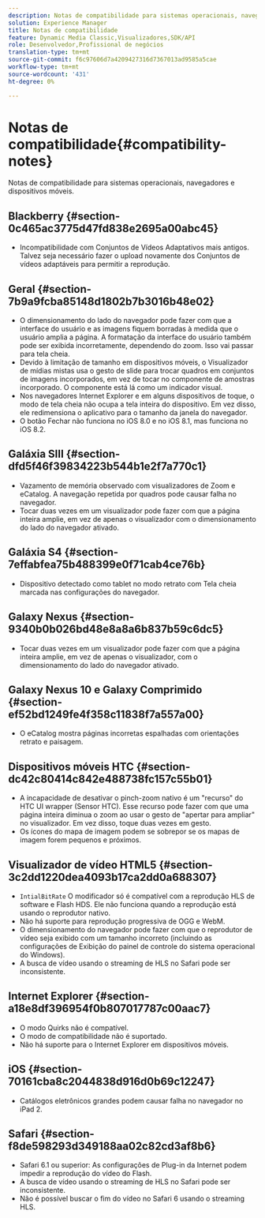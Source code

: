```yaml
---
description: Notas de compatibilidade para sistemas operacionais, navegadores e dispositivos móveis.
solution: Experience Manager
title: Notas de compatibilidade
feature: Dynamic Media Classic,Visualizadores,SDK/API
role: Desenvolvedor,Profissional de negócios
translation-type: tm+mt
source-git-commit: f6c97606d7a4209427316d7367013ad9585a5cae
workflow-type: tm+mt
source-wordcount: '431'
ht-degree: 0%

---
```



# Notas de compatibilidade{#compatibility-notes}

<!-- Updated January 13,2021 from https://wiki.corp.adobe.com/pages/viewpage.action?spaceKey=scene7qa&title=s7Viewers%2C+S7SDK%2C+S7OnDemand+Release+Notes - Contact is Sasha -->

Notas de compatibilidade para sistemas operacionais, navegadores e dispositivos móveis.

## Blackberry {#section-0c465ac3775d47fd838e2695a00abc45}

* Incompatibilidade com Conjuntos de Vídeos Adaptativos mais antigos. Talvez seja necessário fazer o upload novamente dos Conjuntos de vídeos adaptáveis para permitir a reprodução.

## Geral {#section-7b9a9fcba85148d1802b7b3016b48e02}

* O dimensionamento do lado do navegador pode fazer com que a interface do usuário e as imagens fiquem borradas à medida que o usuário amplia a página. A formatação da interface do usuário também pode ser exibida incorretamente, dependendo do zoom. Isso vai passar para tela cheia.
* Devido à limitação de tamanho em dispositivos móveis, o Visualizador de mídias mistas usa o gesto de slide para trocar quadros em conjuntos de imagens incorporados, em vez de tocar no componente de amostras incorporado. O componente está lá como um indicador visual.
* Nos navegadores Internet Explorer e em alguns dispositivos de toque, o modo de tela cheia não ocupa a tela inteira do dispositivo. Em vez disso, ele redimensiona o aplicativo para o tamanho da janela do navegador.
* O botão Fechar não funciona no iOS 8.0 e no iOS 8.1, mas funciona no iOS 8.2.

## Galáxia SIII {#section-dfd5f46f39834223b544b1e2f7a770c1}

* Vazamento de memória observado com visualizadores de Zoom e eCatalog. A navegação repetida por quadros pode causar falha no navegador.
* Tocar duas vezes em um visualizador pode fazer com que a página inteira amplie, em vez de apenas o visualizador com o dimensionamento do lado do navegador ativado.

## Galáxia S4 {#section-7effabfea75b488399e0f71cab4ce76b}

* Dispositivo detectado como tablet no modo retrato com Tela cheia marcada nas configurações do navegador.

## Galaxy Nexus {#section-9340b0b026bd48e8a8a6b837b59c6dc5}

* Tocar duas vezes em um visualizador pode fazer com que a página inteira amplie, em vez de apenas o visualizador, com o dimensionamento do lado do navegador ativado.

## Galaxy Nexus 10 e Galaxy Comprimido {#section-ef52bd1249fe4f358c11838f7a557a00}

* O eCatalog mostra páginas incorretas espalhadas com orientações retrato e paisagem.

## Dispositivos móveis HTC {#section-dc42c80414c842e488738fc157c55b01}

* A incapacidade de desativar o pinch-zoom nativo é um &quot;recurso&quot; do HTC UI wrapper (Sensor HTC). Esse recurso pode fazer com que uma página inteira diminua o zoom ao usar o gesto de &quot;apertar para ampliar&quot; no visualizador. Em vez disso, toque duas vezes em gesto.
* Os ícones do mapa de imagem podem se sobrepor se os mapas de imagem forem pequenos e próximos.

## Visualizador de vídeo HTML5 {#section-3c2dd1220dea4093b17ca2dd0a688307}

* `IntialBitRate` O modificador só é compatível com a reprodução HLS de software e Flash HDS. Ele não funciona quando a reprodução está usando o reprodutor nativo.
* Não há suporte para reprodução progressiva de OGG e WebM.
* O dimensionamento do navegador pode fazer com que o reprodutor de vídeo seja exibido com um tamanho incorreto (incluindo as configurações de Exibição do painel de controle do sistema operacional do Windows).
* A busca de vídeo usando o streaming de HLS no Safari pode ser inconsistente.

## Internet Explorer {#section-a18e8df396954f0b807017787c00aac7}

* O modo Quirks não é compatível.
* O modo de compatibilidade não é suportado.
* Não há suporte para o Internet Explorer em dispositivos móveis.

## iOS {#section-70161cba8c2044838d916d0b69c12247}

* Catálogos eletrônicos grandes podem causar falha no navegador no iPad 2.

## Safari {#section-f8de598293d349188aa02c82cd3af8b6}

* Safari 6.1 ou superior: As configurações de Plug-in da Internet podem impedir a reprodução do vídeo do Flash.
* A busca de vídeo usando o streaming de HLS no Safari pode ser inconsistente.
* Não é possível buscar o fim do vídeo no Safari 6 usando o streaming HLS.
